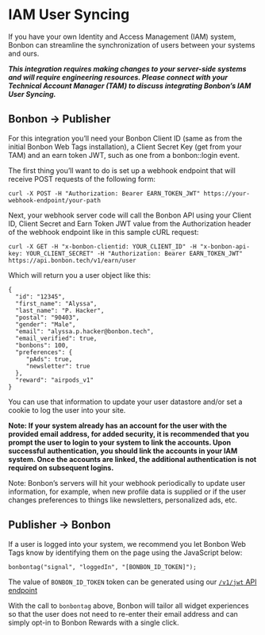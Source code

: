 # IAM User Syncing

If you have your own Identity and Access Management (IAM) system, Bonbon can streamline the synchronization of users between your systems and ours.

<b><i>This integration requires making changes to your server-side systems and will require engineering resources.  Please connect with your Technical Account Manager (TAM) to discuss integrating Bonbon’s IAM User Syncing. </i></b>

## Bonbon -> Publisher

For this integration you’ll need your Bonbon Client ID (same as from the initial Bonbon Web Tags installation), a Client Secret Key (get from your TAM) and an earn token JWT, such as one from a bonbon::login event.

The first thing you’ll want to do is set up a webhook endpoint that will receive POST requests of the following form:

```
curl -X POST -H "Authorization: Bearer EARN_TOKEN_JWT" https://your-webhook-endpoint/your-path
```

Next, your webhook server code will call the Bonbon API using your Client ID, Client Secret and Earn Token JWT value from the Authorization header of the webhook endpoint like in this sample cURL request:

```
curl -X GET -H "x-bonbon-clientid: YOUR_CLIENT_ID" -H "x-bonbon-api-key: YOUR_CLIENT_SECRET" -H "Authorization: Bearer EARN_TOKEN_JWT" https://api.bonbon.tech/v1/earn/user
```

Which will return you a user object like this:

```
{
  "id": "12345",
  "first_name": "Alyssa",
  "last_name": "P. Hacker",
  "postal": "90403",
  "gender": "Male",
  "email": "alyssa.p.hacker@bonbon.tech",
  "email_verified": true,
  "bonbons": 100,
  "preferences": {
     "pAds": true,
     "newsletter": true
  },
  "reward": "airpods_v1"
}
```

You can use that information to update your user datastore and/or set a cookie to log the user into your site.

<b>Note: If your system already has an account for the user with the provided email address, for added security, it is recommended that you prompt the user to login to your system to link the accounts. Upon successful authentication, you should link the accounts in your IAM system. Once the accounts are linked, the additional authentication is not required on subsequent logins.</b>


Note: Bonbon’s servers will hit your webhook periodically to update user information, for example, when new profile data is supplied or if the user changes preferences to things like newsletters, personalized ads, etc.


## Publisher -> Bonbon

If a user is logged into your system, we recommend you let Bonbon Web Tags know by identifying them on the page using the JavaScript below:

```
bonbontag("signal", "loggedIn", "[BONBON_ID_TOKEN]");
```

The value of `BONBON_ID_TOKEN` token can be generated using our <a href="https://developers.bonbon.tech/#/paths/~1jwt/post">`/v1/jwt` API endpoint</a> 

With the call to `bonbontag` above, Bonbon will tailor all widget experiences so that the user does not need to re-enter their email address and can simply opt-in to Bonbon Rewards with a single click.

